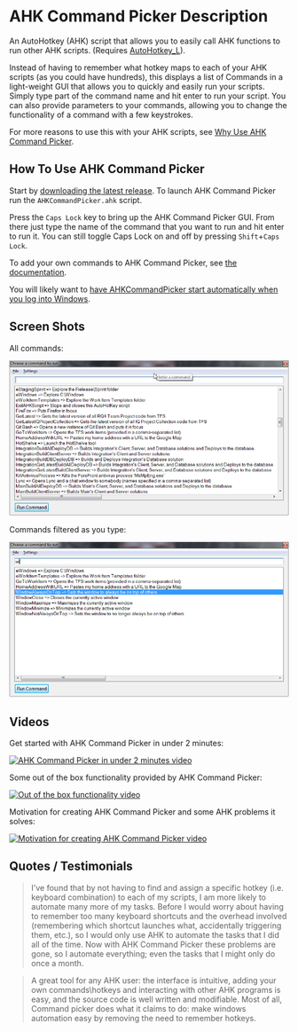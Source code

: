 # AHK Command Picker Description

An AutoHotkey (AHK) script that allows you to easily call AHK functions to run other AHK scripts. (Requires [AutoHotkey_L][AutoHotkeyWebsiteUrl]).

Instead of having to remember what hotkey maps to each of your AHK scripts (as you could have hundreds), this displays a list of Commands in a light-weight GUI that allows you to quickly and easily run your scripts. Simply type part of the command name and hit enter to run your script. You can also provide parameters to your commands, allowing you to change the functionality of a command with a few keystrokes.

For more reasons to use this with your AHK scripts, see [Why Use AHK Command Picker][WhyUseAhkCommandPickerPage].

## How To Use AHK Command Picker

Start by [downloading the latest release][DownloadLatestReleaseUrl]. To launch AHK Command Picker run the `AHKCommandPicker.ahk` script.

Press the `Caps Lock` key to bring up the AHK Command Picker GUI. From there just type the name of the command that you want to run and hit enter to run it. You can still toggle Caps Lock on and off by pressing `Shift`+`Caps Lock`.

To add your own commands to AHK Command Picker, see [the documentation][DocumentationPage].

You will likely want to [have AHKCommandPicker start automatically when you log into Windows][AutomaticallyStartAtLogin].

## Screen Shots

All commands:

![All Commands][AllCommandsImage]

Commands filtered as you type:

![Filtered Commands][FilteredCommandsImage]

## Videos

Get started with AHK Command Picker in under 2 minutes:

[![AHK Command Picker in under 2 minutes video][AhkCommandPickerInUnder2MinutesYouTubeImageUrl]][AhkCommandPickerInUnder2MinutesYouTubeUrl]

Some out of the box functionality provided by AHK Command Picker:

[![Out of the box functionality video][OutOfTheBoxFunctionalityProvidedByAhkCommandPickerYouTubeImageUrl]][OutOfTheBoxFunctionalityProvidedByAhkCommandPickerYouTubeUrl]

Motivation for creating AHK Command Picker and some AHK problems it solves:

[![Motivation for creating AHK Command Picker video][MotivationForCreatingAhkCommandPickerYouTubeImageUrl]][MotivationForCreatingAhkCommandPickerYouTubeUrl]

## Quotes / Testimonials

> I've found that by not having to find and assign a specific hotkey (i.e. keyboard combination) to each of my scripts, I am more likely to automate many more of my tasks. Before I would worry about having to remember too many keyboard shortcuts and the overhead involved (remembering which shortcut launches what, accidentally triggering them, etc.), so I would only use AHK to automate the tasks that I did all of the time. Now with AHK Command Picker these problems are gone, so I automate everything; even the tasks that I might only do once a month.

> A great tool for any AHK user: the interface is intuitive, adding your own commands\hotkeys and interacting with other AHK programs is easy, and the source code is well written and modifiable. Most of all, Command picker does what it claims to do: make windows automation easy by removing the need to remember hotkeys.

<!-- Links -->
[AutoHotkeyWebsiteUrl]: http://www.autohotkey.com

[AhkCommandPickerInUnder2MinutesYouTubeUrl]: https://www.youtube.com/watch?v=gevnQAwYLAg,type=youtube
[AhkCommandPickerInUnder2MinutesYouTubeImageUrl]: https://img.youtube.com/vi/gevnQAwYLAg/0.jpg

[OutOfTheBoxFunctionalityProvidedByAhkCommandPickerYouTubeUrl]: https://www.youtube.com/watch?v=kr5nBVOXVkE,type=youtube
[OutOfTheBoxFunctionalityProvidedByAhkCommandPickerYouTubeImageUrl]: https://img.youtube.com/vi/kr5nBVOXVkE/0.jpg

[MotivationForCreatingAhkCommandPickerYouTubeUrl]: https://www.youtube.com/watch?v=E0LnMtWVVuA,type=youtube
[MotivationForCreatingAhkCommandPickerYouTubeImageUrl]: https://img.youtube.com/vi/E0LnMtWVVuA/0.jpg

[DownloadLatestReleaseUrl]: https://github.com/deadlydog/AHKCommandPicker/releases

[WhyUseAhkCommandPickerPage]: docs/WhyUseAhkCommandPicker.md
[DocumentationPage]: docs/DocumentationHomePage.md
[AutomaticallyStartAtLogin]: docs/TipsAndTricks.md#have-ahk-command-picker-automatically-start-when-you-log-into-windows

[AllCommandsImage]: docs/Images/AHKCommandPicker-AllCommands.png
[FilteredCommandsImage]: docs/Images/AHKCommandPicker-FilteredCommands.png
